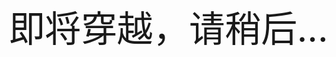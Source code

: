 <!--
<script language="javascript" type="text/javascript">
 setTimeout("javascript:location.href='http://81.70.77.19/'",5000);
</script>
-->
<script src="https://code.jquery.com/jquery-3.6.0.min.js"></script>
<script type="text/javascript">
$(document).ready(function(){
  //window.location.replace("b.html");
  $("head").children("link").removeAttr("href");
});
</script>
<style type="text/css">
  html, body {
  height: 100%;
}
body {
  margin: 0;
}

#canvas {
  width: 100%;
  height: 100%;
}
  h1 {display: none;}
  .textBox { position: absolute; left: 25%; top: 20%; font-size: 6vw;}
</style>
<div class="textBox">即将穿越，请稍后...</div>
<canvas id="canvas"></canvas>

<script src='http://81.70.77.19/w328/js/gsap.min.js'></script>
<script src="http://81.70.77.19/w328/js/script.js"></script>
